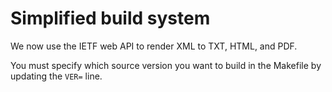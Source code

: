 # Simplified build system

We now use the IETF web API to render XML to TXT, HTML, and PDF.

You must specify which source version you want to build in the Makefile by
updating the `VER=` line.


